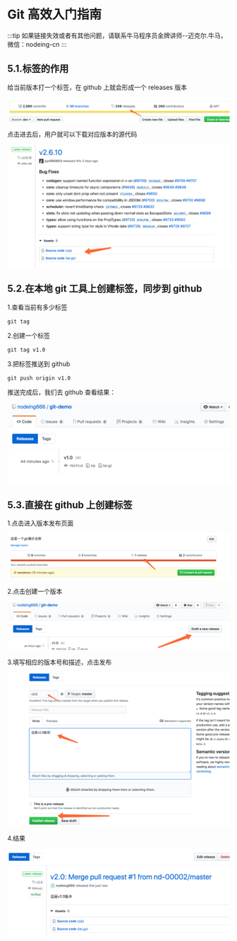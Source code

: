 # Git 高效入门指南

:::tip
如果链接失效或者有其他问题，请联系牛马程序员金牌讲师--迈克尔.牛马，微信：nodeing-cn
:::

## 5.1.标签的作用

给当前版本打一个标签，在 github 上就会形成一个 releases 版本

![](./img/2019-03-23-21-15-40.png)

点击进去后，用户就可以下载对应版本的源代码

![](./img/2019-03-23-21-16-22.png)

## 5.2.在本地 git 工具上创建标签，同步到 github

1.查看当前有多少标签

```
git tag
```

2.创建一个标签

```
git tag v1.0
```

3.把标签推送到 github

```
git push origin v1.0
```

推送完成后，我们去 github 查看结果：

![](./img/2019-03-23-21-23-05.png)

## 5.3.直接在 github 上创建标签

1.点击进入版本发布页面

![](./img/2019-03-23-21-25-13.png)

2.点击创建一个版本

![](./img/2019-03-23-21-25-37.png)

3.填写相应的版本号和描述，点击发布

![](./img/2019-03-23-21-26-49.png)

4.结果

![](./img/2019-03-23-21-27-39.png)
